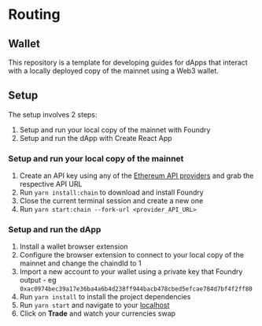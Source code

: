 # Routing

## Wallet

This repository is a template for developing guides for dApps that interact with a locally deployed copy of the mainnet using a Web3 wallet.
## Setup
The setup involves 2 steps:
1. Setup and run your local copy of the mainnet with Foundry
2. Setup and run the dApp with Create React App

### Setup and run your local copy of the mainnet

1. Create an API key using any of the [Ethereum API providers](https://docs.ethers.io/v5/api/providers/) and grab the respective API URL
2. Run `yarn install:chain` to download and install Foundry
3. Close the current terminal session and create a new one
4. Run `yarn start:chain --fork-url <provider_API_URL>`

### Setup and run the dApp
1. Install a wallet browser extension
2. Configure the browser extension to connect to your local copy of the mainnet and change the chaindId to 1
3. Import a new account to your wallet using a private key that Foundry output - eg `0xac0974bec39a17e36ba4a6b4d238ff944bacb478cbed5efcae784d7bf4f2ff80`
4. Run `yarn install` to install the project dependencies
5. Run `yarn start` and navigate to your [localhost](http://localhost:3000/)
6. Click on **Trade** and watch your currencies swap